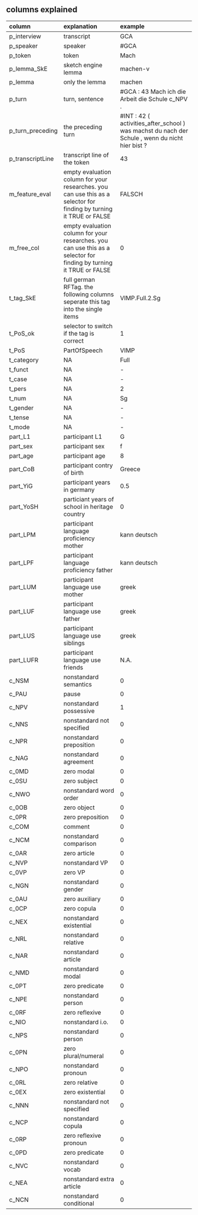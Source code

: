 ## columns explained
|column|explanation|example|
|:--|:---|:---|
|p_interview|transcript|GCA|
|p_speaker|speaker|#GCA|
|p_token|token|Mach|
|p_lemma_SkE|sketch engine lemma|machen-v|
|p_lemma|only the lemma|machen|
|p_turn|turn, sentence|#GCA  : 43 Mach ich die Arbeit die Schule c_NPV .|
|p_turn_preceding|the preceding turn|#INT  : 42 (  activities_after_school  ) was machst du nach der Schule  , wenn du nicht hier bist  ?|
|p_transcriptLine|transcript line of the token|43|
|m_feature_eval|empty evaluation column for your researches. you can use this as a selector for finding by turning it TRUE or FALSE|FALSCH|
|m_free_col|empty evaluation column for your researches. you can use this as a selector for finding by turning it TRUE or FALSE|0|
|t_tag_SkE|full german RFTag. the following columns seperate this tag into the single items|VIMP.Full.2.Sg|
|t_PoS_ok|selector to switch if the tag is correct|1|
|t_PoS|PartOfSpeech|VIMP|
|t_category|NA|Full|
|t_funct|NA|-|
|t_case|NA|-|
|t_pers|NA|2|
|t_num|NA|Sg|
|t_gender|NA|-|
|t_tense|NA|-|
|t_mode|NA|-|
|part_L1|participant L1|G|
|part_sex|participant sex|f|
|part_age|participant age|8|
|part_CoB|participant contry of birth|Greece|
|part_YiG|participant years in germany|0.5|
|part_YoSH|particiant years of school in heritage country|0|
|part_LPM|participant language proficiency mother|kann deutsch|
|part_LPF|participant language proficiency father|kann deutsch|
|part_LUM|participant language use mother|greek|
|part_LUF|participant language use father|greek|
|part_LUS|participant language use siblings|greek|
|part_LUFR|participant language use friends|N.A.|
|c_NSM|nonstandard semantics|0|
|c_PAU|pause|0|
|c_NPV|nonstandard possessive|1|
|c_NNS|nonstandard not specified|0|
|c_NPR|nonstandard preposition|0|
|c_NAG|nonstandard agreement|0|
|c_0MD|zero modal|0|
|c_0SU|zero subject|0|
|c_NWO|nonstandard word order|0|
|c_0OB|zero object|0|
|c_0PR|zero preposition|0|
|c_COM|comment|0|
|c_NCM|nonstandard comparison|0|
|c_0AR|zero article|0|
|c_NVP|nonstandard VP|0|
|c_0VP|zero VP|0|
|c_NGN|nonstandard gender|0|
|c_0AU|zero auxiliary|0|
|c_0CP|zero copula|0|
|c_NEX|nonstandard existential|0|
|c_NRL|nonstandard relative|0|
|c_NAR|nonstandard article|0|
|c_NMD|nonstandard modal|0|
|c_0PT|zero predicate|0|
|c_NPE|nonstandard person|0|
|c_0RF|zero reflexive|0|
|c_NIO|nonstandard i.o.|0|
|c_NPS|nonstandard person|0|
|c_0PN|zero plural/numeral|0|
|c_NPO|nonstandard pronoun|0|
|c_0RL|zero relative|0|
|c_0EX|zero existential|0|
|c_NNN|nonstandard not specified|0|
|c_NCP|nonstandard copula|0|
|c_0RP|zero reflexive pronoun|0|
|c_0PD|zero predicate|0|
|c_NVC|nonstandard vocab|0|
|c_NEA|nonstandard extra article|0|
|c_NCN|nonstandard conditional|0|
